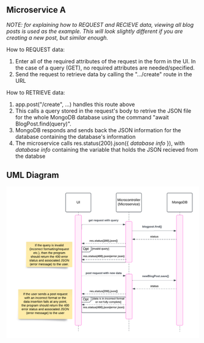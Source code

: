 ## Microservice A

_NOTE: for explaining how to REQUEST and RECIEVE data, viewing all blog posts is used as the example. This will look slightly different if you are creating a new post, but similar enough._
  
How to REQUEST data:
1. Enter all of the required attributes of the request in the form in the UI. In the case of a query (GET), no required attributes are needed/specified.
2. Send the request to retrieve data by calling the ".../create" route in the URL

How to RETRIEVE data:
1. app.post("/create", ...) handles this route above
2. This calls a query stored in the request's body to retrive the JSON file for the whole MongoDB database using the command "await BlogPost.find(query)".
3. MongoDB responds and sends back the JSON information for the database containing the database's information
4. The microservice calls res.status(200).json({ _database info_ }), with _database info_ containing the variable that holds the JSON recieved from the databse

 
## UML Diagram
![uml_diagram](./CS-361-UML-Diagram.png)
